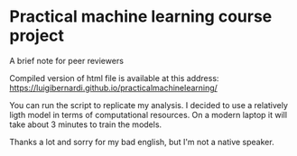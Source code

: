 # Practical machine learning course project
A brief note for peer reviewers

Compiled version of html file is available at this address:  
https://luigibernardi.github.io/practicalmachinelearning/

You can run the script to replicate my analysis. I decided to use a relatively ligth model in terms of computational resources. On a modern laptop it will take about 3 minutes to train the models.

Thanks a lot and sorry for my bad english, but I'm not a native speaker.
